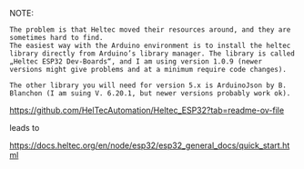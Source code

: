 NOTE:

```
The problem is that Heltec moved their resources around, and they are sometimes hard to find.
The easiest way with the Arduino environment is to install the heltec library directly from Arduino’s library manager. The library is called „Heltec ESP32 Dev-Boards“, and I am using version 1.0.9 (newer versions might give problems and at a minimum require code changes).

The other library you will need for version 5.x is ArduinoJson by B. Blanchon (I am suing V. 6.20.1, but newer versions probably work ok).
```

https://github.com/HelTecAutomation/Heltec_ESP32?tab=readme-ov-file

leads to

https://docs.heltec.org/en/node/esp32/esp32_general_docs/quick_start.html



